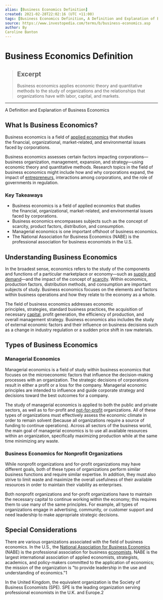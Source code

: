 ```yaml
---
alias: [Business Economics Definition]
created: 2021-02-28T22:02:16 (UTC +11:00)
tags: [Business Economics Definition, A Definition and Explanation of Business Economics]
source: https://www.investopedia.com/terms/b/business-economics.asp
author: By
Caroline Banton
---
```


# Business Economics Definition

> ## Excerpt
> Business economics applies economic theory and quantitative methods to the study of organizations and the relationships that organizations have with labor, capital, and markets.

---

A Definition and Explanation of Business Economics
## What Is Business Economics?

Business economics is a field of [applied economics](https://www.investopedia.com/terms/a/applied-economics.asp) that studies the financial, organizational, market-related, and environmental issues faced by corporations.

Business economics assesses certain factors impacting corporations—business organization, management, expansion, and strategy—using economic theory and quantitative methods. Research topics in the field of business economics might include how and why corporations expand, the impact of [entrepreneurs](https://www.investopedia.com/terms/e/entrepreneur.asp), interactions among corporations, and the role of governments in regulation.

### Key Takeaways

-   Business economics is a field of applied economics that studies the financial, organizational, market-related, and environmental issues faced by corporations.
-   Business economics encompasses subjects such as the concept of scarcity, product factors, distribution, and consumption.
-   Managerial economics is one important offshoot of business economics.
-   The National Association for Business Economics (NABE) is the professional association for business economists in the U.S.

## Understanding Business Economics

In the broadest sense, economics refers to the study of the components and functions of a particular marketplace or economy—such as [supply and demand](https://www.investopedia.com/terms/l/law-of-supply-demand.asp)—and the impact of the concept of [scarcity](https://www.investopedia.com/terms/s/scarcity.asp). Within economics, production factors, distribution methods, and consumption are important subjects of study. Business economics focuses on the elements and factors within business operations and how they relate to the economy as a whole.

The field of business economics addresses economic principles, strategies, standard business practices, the acquisition of necessary [capital](https://www.investopedia.com/terms/c/capital.asp), profit generation, the efficiency of production, and overall management strategy. Business economics also includes the study of external economic factors and their influence on business decisions such as a change in industry regulation or a sudden price shift in raw materials.

## Types of Business Economics

### Managerial Economics

Managerial economics is a field of study within business economics that focuses on the microeconomic factors that influence the decision-making processes with an organization. The strategic decisions of corporations result in either a profit or a loss for the company. Managerial economic principles are intended to influence and guide corporate strategy and decisions toward the best outcomes for a company.

The study of managerial economics is applied to both the public and private sectors, as well as to for-profit and [not-for-profit](https://www.investopedia.com/terms/n/not-for-profit.asp) organizations. All of these types of organizations must effectively assess the economic climate in order to remain solvent (because all organizations require a source of funding to continue operations). Across all sectors of the business world, the main goal of managerial economics is to use all available resources within an organization, specifically maximizing production while at the same time minimizing any waste.

### Business Economics for Nonprofit Organizations

While nonprofit organizations and for-profit organizations may have different goals, both of these types of organizations perform similar business functions and require similar expertise. In addition, they must also strive to limit waste and maximize the overall usefulness of their available resources in order to maintain their viability as enterprises.

Both nonprofit organizations and for-profit organizations have to maintain the necessary capital to continue working within the economy; this requires them to use many of the same principles. For example, all types of organizations engage in advertising, community, or customer support and need leadership to make appropriate strategic decisions.

## Special Considerations

There are various organizations associated with the field of business economics. In the U.S., the [National Association for Business Economics](https://www.nabe.com/) (NABE) is the professional association for business [economists](https://www.investopedia.com/terms/e/economist.asp). NABE is the largest international association of applied economists, strategists, academics, and policy-makers committed to the application of economics; the mission of the organization is "to provide leadership in the use and understanding of economics."1

In the United Kingdom, the equivalent organization is the Society of Business Economists (SPE). SPE is the leading organization serving professional economists in the U.K. and Europe.2
